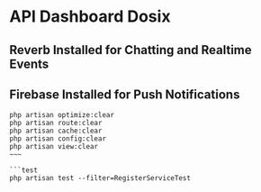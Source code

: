 # API Dashboard Dosix

## Reverb Installed for Chatting and Realtime Events

## Firebase Installed for Push Notifications

```shell
php artisan optimize:clear
php artisan route:clear
php artisan cache:clear
php artisan config:clear
php artisan view:clear
~~~

```test
php artisan test --filter=RegisterServiceTest
```
